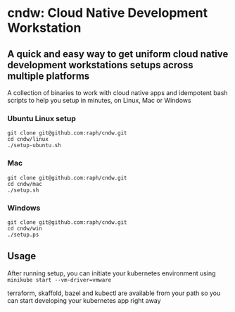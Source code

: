 # cndw: Cloud Native Development Workstation
## A quick and easy way to get uniform cloud native development workstations setups across multiple platforms

A collection of binaries to work with cloud native apps and idempotent bash scripts to help you setup in minutes, on Linux, Mac or Windows


### Ubuntu Linux setup

```
git clone git@github.com:raph/cndw.git
cd cndw/linux
./setup-ubuntu.sh 
```

### Mac

```
git clone git@github.com:raph/cndw.git
cd cndw/mac
./setup.sh
```


### Windows

```
git clone git@github.com:raph/cndw.git
cd cndw/win
./setup.ps
```
## Usage

After running setup, you can initiate your kubernetes environment using `minikube start --vm-driver=vmware` 

terraform, skaffold, bazel and kubectl are available from your path so you can start developing your kubernetes app right away

